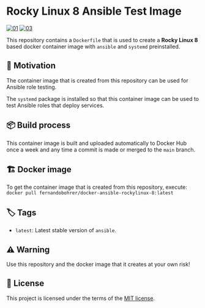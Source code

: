 # Rocky Linux 8 Ansible Test Image

[![01]][02]
[![03]][04]

This repository contains a `Dockerfile` that is used to create a **Rocky Linux 8** based docker container image with `ansible` and `systemd` preinstalled.

## 🚀 Motivation

The container image that is created from this repository can be used for Ansible role testing.

The `systemd` package is installed so that this container image can be used to test Ansible roles that deploy services.

## 📦 Build process

This container image is built and uploaded automatically to Docker Hub once a week and any time a commit is made or merged to the `main` branch.

## 🏗️ Docker image

To get the container image that is created from this repository, execute: `docker pull fernandobohrer/docker-ansible-rockylinux-8:latest`

## 🏷️ Tags

- `latest`: Latest stable version of `ansible`.

## ⚠️ Warning

Use this repository and the docker image that it creates at your own risk!

## 📝 License

This project is licensed under the terms of the [MIT license][05].

[01]: https://img.shields.io/github/actions/workflow/status/fernandobohrer/docker-ansible-rockylinux-8/build-test-and-push-docker-image.yml?branch=main&event=push&style=flat-square&logo=github&logoColor=white&label=Build%2C%20test%20and%20push%20docker%20image&labelColor=black&cacheSeconds=300
[02]: https://github.com/fernandobohrer/docker-ansible-rockylinux-8/actions/workflows/build-test-and-push-docker-image.yml
[03]: https://img.shields.io/docker/pulls/fernandobohrer/docker-ansible-rockylinux-8?style=flat-square&logo=docker&logoColor=white&label=pulls&labelColor=black&cacheSeconds=300
[04]: https://hub.docker.com/r/fernandobohrer/docker-ansible-rockylinux-8/
[05]: /LICENSE

